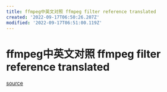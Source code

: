 ```yaml
---
title: ffmpeg中英文对照 ffmpeg filter reference translated
created: '2022-09-17T06:50:26.207Z'
modified: '2022-09-17T06:51:00.119Z'
---
```


# ffmpeg中英文对照 ffmpeg filter reference translated

[source](https://blog.csdn.net/jackuylove/article/details/104895791/)


